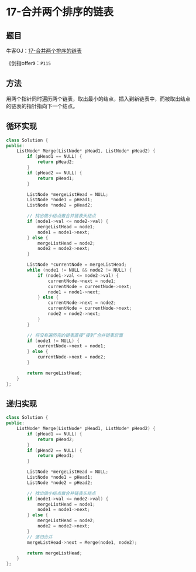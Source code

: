 # 17-合并两个排序的链表

## 题目

牛客OJ：[17-合并两个排序的链表](https://www.nowcoder.com/practice/d8b6b4358f774294a89de2a6ac4d9337?tpId=13&tqId=11169&tPage=1&rp=1&ru=%2Fta%2Fcoding-interviews&qru=%2Fta%2Fcoding-interviews%2Fquestion-ranking)

《剑指offer》：`P115`

## 方法

用两个指针同时遍历两个链表，取出最小的结点，插入到新链表中，而被取出结点的链表的指针指向下一个结点。

## 循环实现

```c++
class Solution {
public:
    ListNode* Merge(ListNode* pHead1, ListNode* pHead2) {
        if (pHead1 == NULL) {
            return pHead2;
        } 
        if (pHead2 == NULL) {
            return pHead1;
        }

        ListNode *mergeListHead = NULL;
        ListNode *node1 = pHead1;
        ListNode *node2 = pHead2;

        // 找出做小结点做合并链表头结点
        if (node1->val <= node2->val) {
            mergeListHead = node1;
            node1 = node1->next;
        } else {
            mergeListHead = node2;
            node2 = node2->next;
        }

        ListNode *currentNode = mergeListHead;
        while (node1 != NULL && node2 != NULL) {
            if (node1->val <= node2->val) {
                currentNode->next = node1;
                currentNode = currentNode->next;
                node1 = node1->next;
            } else {
                currentNode->next = node2;
                currentNode = currentNode->next;
                node2 = node2->next;
            }
        }

        // 将没有遍历完的链表直接“接到”合并链表后面
        if (node1 != NULL) {
            currentNode->next = node1;
        } else {
            currentNode->next = node2;
        }

        return mergeListHead;
    }
};
```

## 递归实现

```c++
class Solution {
public:
    ListNode* Merge(ListNode* pHead1, ListNode* pHead2) {
        if (pHead1 == NULL) {
            return pHead2;
        } 
        if (pHead2 == NULL) {
            return pHead1;
        }

        ListNode *mergeListHead = NULL;
        ListNode *node1 = pHead1;
        ListNode *node2 = pHead2;

        // 找出做小结点做合并链表头结点
        if (node1->val <= node2->val) {
            mergeListHead = node1;
            node1 = node1->next;
        } else {
            mergeListHead = node2;
            node2 = node2->next;
        }
        // 递归合并
        mergeListHead->next = Merge(node1, node2);

        return mergeListHead;
    }
};
```

